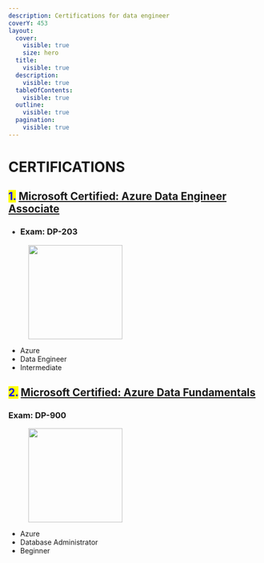 ```yaml
---
description: Certifications for data engineer
coverY: 453
layout:
  cover:
    visible: true
    size: hero
  title:
    visible: true
  description:
    visible: true
  tableOfContents:
    visible: true
  outline:
    visible: true
  pagination:
    visible: true
---
```


# CERTIFICATIONS

## <mark style="color:blue;">1.</mark> [Microsoft Certified: Azure Data Engineer Associate](https://learn.microsoft.com/en-us/credentials/certifications/azure-data-engineer/)

* ### Exam: DP-203

<figure><img src="https://learn.microsoft.com/en-us/media/learn/certification/badges/microsoft-certified-associate-badge.svg?branch=main" alt="" width="188"><figcaption></figcaption></figure>

* Azure
* Data Engineer
* Intermediate

## <mark style="color:blue;">2.</mark> [Microsoft Certified: Azure Data Fundamentals](https://learn.microsoft.com/en-us/credentials/certifications/azure-data-fundamentals/)

### Exam: DP-900

<figure><img src="https://learn.microsoft.com/en-us/media/learn/certification/badges/microsoft-certified-fundamentals-badge.svg?branch=main" alt="" width="188"><figcaption></figcaption></figure>

* Azure
* Database Administrator
* Beginner
